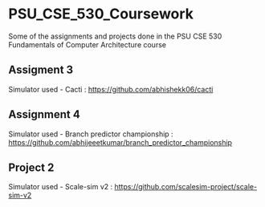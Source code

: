 # PSU_CSE_530_Coursework
Some of the assignments and projects done in the PSU CSE 530 Fundamentals of Computer Architecture course

## Assigment 3

Simulator used - Cacti : https://github.com/abhishekk06/cacti

## Assignment 4

Simulator used - Branch predictor championship : https://github.com/abhijeeetkumar/branch_predictor_championship

## Project 2

Simulator used - Scale-sim v2 : https://github.com/scalesim-project/scale-sim-v2
